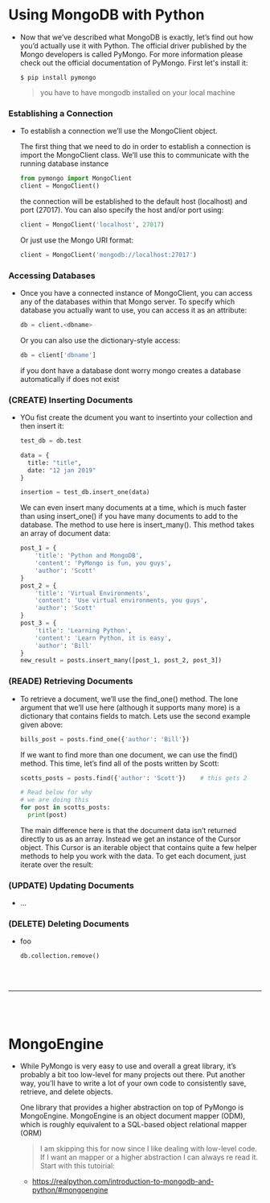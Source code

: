 # Using MongoDB with Python

- Now that we’ve described what MongoDB is exactly, let’s find out how you’d actually use it with Python. The official driver published by the Mongo developers is called PyMongo. For more information please check out the official documentation of PyMongo. First let's install it:
  ```
  $ pip install pymongo
  ```
  > you have to have mongodb installed on your local machine
  
### Establishing a Connection

- To establish a connection we’ll use the MongoClient object.

  The first thing that we need to do in order to establish a connection is import the MongoClient class. We’ll use this to communicate with the running database instance
  ```python
  from pymongo import MongoClient
  client = MongoClient()
  ```
  the connection will be established to the default host (localhost) and port (27017). You can also specify the host and/or port using:
  ```python
  client = MongoClient('localhost', 27017)
  ```
  Or just use the Mongo URI format:
  ```python
  client = MongoClient('mongodb://localhost:27017')
  ```

### Accessing Databases

- Once you have a connected instance of MongoClient, you can access any of the databases within that Mongo server. To specify which database you actually want to use, you can access it as an attribute:
  ```python
  db = client.<dbname>
  ```
  Or you can also use the dictionary-style access:
  ```python
  db = client['dbname']
  ```
  if you dont have a database dont worry mongo creates a database automatically if does not exist

### (CREATE) Inserting Documents

- YOu fist create the dcument you want to insertinto your collection and then insert it:
  ```python
  test_db = db.test
  
  data = {
    title: "title",
    date: "12 jan 2019"
  }
  
  insertion = test_db.insert_one(data)
  ```
  We can even insert many documents at a time, which is much faster than using insert_one() if you have many documents to add to the database. The method to use here is insert_many(). This method takes an array of document data:
  ```python
  post_1 = {
      'title': 'Python and MongoDB',
      'content': 'PyMongo is fun, you guys',
      'author': 'Scott'
  }
  post_2 = {
      'title': 'Virtual Environments',
      'content': 'Use virtual environments, you guys',
      'author': 'Scott'
  }
  post_3 = {
      'title': 'Learning Python',
      'content': 'Learn Python, it is easy',
      'author': 'Bill'
  }
  new_result = posts.insert_many([post_1, post_2, post_3])
  ```

### (READE) Retrieving Documents

- To retrieve a document, we’ll use the find_one() method. The lone argument that we’ll use here (although it supports many more) is a dictionary that contains fields to match. Lets use the second example given above:
  ```python
  bills_post = posts.find_one({'author': 'Bill'})
  ```
  
  If we want to find more than one document, we can use the find() method. This time, let’s find all of the posts written by Scott:
  ```python
  scotts_posts = posts.find({'author': 'Scott'})    # this gets 2 
  
  # Read below for why 
  # we are doing this
  for post in scotts_posts:
    print(post)
  ```
  The main difference here is that the document data isn’t returned directly to us as an array. Instead we get an instance of the Cursor object. This Cursor is an iterable object that contains quite a few helper methods to help you work with the data. To get each document, just iterate over the result:

### (UPDATE) Updating Documents

- ...

### (DELETE) Deleting Documents

- foo

  ```
  db.collection.remove()
  ```

<br>
<br>

---

<br>
<br>

# MongoEngine

- While PyMongo is very easy to use and overall a great library, it’s probably a bit too low-level for many projects out there. Put another way, you’ll have to write a lot of your own code to consistently save, retrieve, and delete objects.

  One library that provides a higher abstraction on top of PyMongo is MongoEngine. MongoEngine is an object document mapper (ODM), which is roughly equivalent to a SQL-based object relational mapper (ORM)
  
  > I am skipping this for now since I like dealing with low-level code. If I want an mapper or a higher abstraction I can always re read it. Start with this tutoirial: 
    - https://realpython.com/introduction-to-mongodb-and-python/#mongoengine
